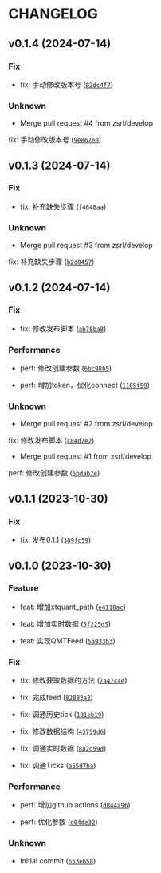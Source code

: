 # CHANGELOG

## v0.1.4 (2024-07-14)

### Fix

* fix: 手动修改版本号 ([`02dc4f7`](https://github.com/zsrl/bt-qmt-store/commit/02dc4f74a98776fafd1d5c44e7c8f6512cdc6769))

### Unknown

* Merge pull request #4 from zsrl/develop

fix: 手动修改版本号 ([`9e867e0`](https://github.com/zsrl/bt-qmt-store/commit/9e867e09c7467bc9a344c6a5df45cd696dbcba00))

## v0.1.3 (2024-07-14)

### Fix

* fix: 补充缺失步骤 ([`f4648aa`](https://github.com/zsrl/bt-qmt-store/commit/f4648aa2d47f912f8269397ff6d326e6247a67f1))

### Unknown

* Merge pull request #3 from zsrl/develop

fix: 补充缺失步骤 ([`b2d0457`](https://github.com/zsrl/bt-qmt-store/commit/b2d0457ae4373fa38a822cc8acafde874252ac48))

## v0.1.2 (2024-07-14)

### Fix

* fix: 修改发布脚本 ([`ab78ba8`](https://github.com/zsrl/bt-qmt-store/commit/ab78ba8c2b9de98360c444a12a01af035351b2f0))

### Performance

* perf: 修改创建参数 ([`6bc98b5`](https://github.com/zsrl/bt-qmt-store/commit/6bc98b5ac1377a57426bc7da936af25c6bd974ad))

* perf: 增加token，优化connect ([`1105f59`](https://github.com/zsrl/bt-qmt-store/commit/1105f59b42df901aa249d5dac474eec9a19d0359))

### Unknown

* Merge pull request #2 from zsrl/develop

fix: 修改发布脚本 ([`c84d7e2`](https://github.com/zsrl/bt-qmt-store/commit/c84d7e24b2ea73138e5a44dd64aa0b64b5ae8624))

* Merge pull request #1 from zsrl/develop

perf: 修改创建参数 ([`5bdab7e`](https://github.com/zsrl/bt-qmt-store/commit/5bdab7e2cb5caa9405fe3b926eb8e862e3c68859))

## v0.1.1 (2023-10-30)

### Fix

* fix: 发布0.1.1 ([`389fc59`](https://github.com/zsrl/bt-qmt-store/commit/389fc59c898ac3f8281cf354018d18c9f513b881))

## v0.1.0 (2023-10-30)

### Feature

* feat: 增加xtquant_path ([`e4118ac`](https://github.com/zsrl/bt-qmt-store/commit/e4118ac7aa68d5c87a9d95dc5ee6053f58924623))

* feat: 增加实时数据 ([`5f225d5`](https://github.com/zsrl/bt-qmt-store/commit/5f225d5d16260a90ea18b8bde6a90f4d21617b77))

* feat: 实现QMTFeed ([`5a933b3`](https://github.com/zsrl/bt-qmt-store/commit/5a933b3b349d31f0fb79ebb1180d1f9605480225))

### Fix

* fix: 修改获取数据的方法 ([`7a47c4e`](https://github.com/zsrl/bt-qmt-store/commit/7a47c4e1bf4f21ed09838ef67238808a53a70e61))

* fix: 完成feed ([`82883a2`](https://github.com/zsrl/bt-qmt-store/commit/82883a245ba6ebe59e472263a03ec4e42c398a4d))

* fix: 调通历史tick ([`101eb19`](https://github.com/zsrl/bt-qmt-store/commit/101eb190457800daed4495bdac20c84741bba66f))

* fix: 修改数据结构 ([`43759d6`](https://github.com/zsrl/bt-qmt-store/commit/43759d602342472c33ca034aba6f0d165e39fad5))

* fix: 调通实时数据 ([`882d59d`](https://github.com/zsrl/bt-qmt-store/commit/882d59de44db1806a41d00bf896ed80cac5a0120))

* fix: 调通Ticks ([`a55d7ba`](https://github.com/zsrl/bt-qmt-store/commit/a55d7ba06f3e5cf7b3fbe266e90a90230efe118d))

### Performance

* perf: 增加github actions ([`d844a96`](https://github.com/zsrl/bt-qmt-store/commit/d844a969709816ebe86fcdac63ec575ddc471dc0))

* perf: 优化参数 ([`d04de32`](https://github.com/zsrl/bt-qmt-store/commit/d04de32a8dae0d0e8aec28fddecbcdae79a99ba3))

### Unknown

* Initial commit ([`b53e658`](https://github.com/zsrl/bt-qmt-store/commit/b53e65836fac07ca4f96fb1a3ea4bd5df0f44155))
